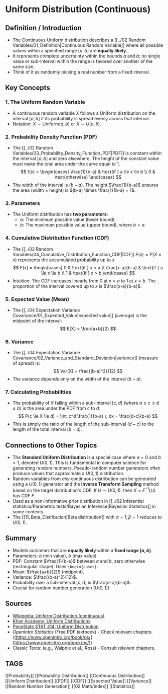 # Uniform Distribution (Continuous)

## Definition / Introduction
*   The Continuous Uniform distribution describes a [[../02 Random Variables/01_Definition|Continuous Random Variable]] where all possible values within a specified range $[a, b]$ are **equally likely**.
*   It represents complete uncertainty within the bounds $a$ and $b$; no single value or sub-interval within the range is favored over another of the same size.
*   Think of it as randomly picking a real number from a fixed interval.

## Key Concepts

### 1. The Uniform Random Variable
*   A continuous random variable $X$ follows a Uniform distribution on the interval $[a, b]$ if its probability is spread evenly across that interval.
*   Notation: $X \sim \text{Uniform}(a, b)$ or $X \sim U(a, b)$.

### 2. Probability Density Function (PDF)
*   The [[../02 Random Variables/03_Probability_Density_Function_PDF|PDF]] is constant within the interval $[a, b]$ and zero elsewhere. The height of the constant value must make the total area under the curve equal to 1.
    $$
    f(x) = \begin{cases} \frac{1}{b-a} & \text{if } a \le x \le b \\ 0 & \text{otherwise} \end{cases}
    $$
*   The width of the interval is $(b-a)$. The height $\frac{1}{b-a}$ ensures the area (width $\times$ height) is $(b-a) \times \frac{1}{b-a} = 1$.

### 3. Parameters
*   The Uniform distribution has **two parameters**:
    *   $a$: The minimum possible value (lower bound).
    *   $b$: The maximum possible value (upper bound), where $b > a$.

### 4. Cumulative Distribution Function (CDF)
*   The [[../02 Random Variables/04_Cumulative_Distribution_Function_CDF|CDF]] $F(x) = P(X \le x)$ represents the accumulated probability up to $x$.
    $$
    F(x) = \begin{cases} 0 & \text{if } x < a \\ \frac{x-a}{b-a} & \text{if } a \le x \le b \\ 1 & \text{if } x > b \end{cases}
    $$
*   Intuition: The CDF increases linearly from 0 at $x=a$ to 1 at $x=b$. The proportion of the interval covered up to $x$ is $\frac{x-a}{b-a}$.

### 5. Expected Value (Mean)
*   The [[../04 Expectation Variance Covariance/01_Expected_Value|expected value]] (average) is the midpoint of the interval:
    $$ E[X] = \frac{a+b}{2} $$

### 6. Variance
*   The [[../04 Expectation Variance Covariance/02_Variance_and_Standard_Deviation|variance]] (measure of spread) is:
    $$ Var(X) = \frac{(b-a)^2}{12} $$
*   The variance depends only on the width of the interval $(b-a)$.

### 7. Calculating Probabilities
*   The probability of $X$ falling within a sub-interval $[c, d]$ (where $a \le c \le d \le b$) is the area under the PDF from $c$ to $d$:
    $$ P(c \le X \le d) = \int_c^d \frac{1}{b-a} \, dx = \frac{d-c}{b-a} $$
*   This is simply the ratio of the length of the sub-interval $(d-c)$ to the length of the total interval $(b-a)$.

## Connections to Other Topics
*   The **Standard Uniform Distribution** is a special case where $a=0$ and $b=1$, denoted $U(0, 1)$. This is fundamental in computer science for generating random numbers. Pseudo-random number generators often produce values that approximate a $U(0, 1)$ distribution.
*   Random variables from *any* continuous distribution can be generated using a $U(0, 1)$ generator and the **Inverse Transform Sampling** method based on the target distribution's CDF. If $U \sim U(0,1)$, then $X = F^{-1}(U)$ has CDF $F$.
*   Used as a non-informative prior distribution in [[../02 Inferential statistics/Parametric tests/Bayesian Inference|Bayesian Statistics]] in some contexts.
*   The [[11_Beta_Distribution|Beta distribution]] with $\alpha=1, \beta=1$ reduces to $U(0,1)$.

## Summary
*   Models outcomes that are **equally likely** within a **fixed range $[a, b]$**.
*   Parameters: $a$ (min value), $b$ (max value).
*   PDF: Constant $\frac{1}{b-a}$ between $a$ and $b$, zero otherwise (rectangular shape). Uses `\begin{cases}`.
*   Mean: $\frac{a+b}{2}$ (midpoint).
*   Variance: $\frac{(b-a)^2}{12}$.
*   Probability over a sub-interval $[c, d]$ is $\frac{d-c}{b-a}$.
*   Crucial for random number generation ($U(0, 1)$).

## Sources
*   [Wikipedia: Uniform Distribution (continuous)](https://en.wikipedia.org/wiki/Uniform_distribution_(continuous))
*   [Khan Academy: Uniform Distributions](https://www.khanacademy.org/math/statistics-probability/modeling-distributions-of-data/continuous-random-variables-library/v/uniform-distributions)
*   [PennState STAT 414: Uniform Distribution](https://online.stat.psu.edu/stat414/lesson/16/16.1)
*   *OpenIntro Statistics* (Free PDF textbook) - Check relevant chapters. ([https://www.openintro.org/book/os/](https://www.openintro.org/book/os/))
*   Classic Texts: (e.g., Walpole et al.; Ross) - Consult relevant chapters.

## TAGS
[[Probability]] [[Probability Distribution]] [[Continuous Distribution]] [[Uniform Distribution]] [[PDF]] [[CDF]] [[Expected Value]] [[Variance]] [[Random Number Generation]] [[02 Math/index]] [[Statistics]]